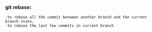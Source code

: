 ### git rebase:
    -to rebase all the commit between another branch and the current branch state,
    -to rebase the last few commits in current branch